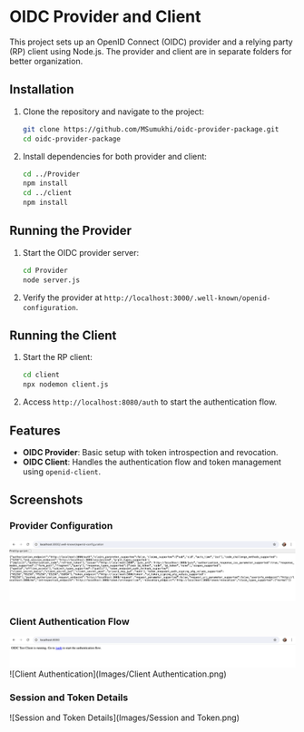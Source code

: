 # OIDC Provider and Client

This project sets up an OpenID Connect (OIDC) provider and a relying party (RP) client using Node.js. The provider and client are in separate folders for better organization.


## Installation

1. Clone the repository and navigate to the project:

    ```sh
    git clone https://github.com/MSumukhi/oidc-provider-package.git
    cd oidc-provider-package
    ```

2. Install dependencies for both provider and client:

    ```sh
    cd ../Provider
    npm install
    cd ../client
    npm install
    ```

## Running the Provider

1. Start the OIDC provider server:

    ```sh
    cd Provider
    node server.js
    ```

2. Verify the provider at `http://localhost:3000/.well-known/openid-configuration`.

## Running the Client

1. Start the RP client:

    ```sh
    cd client
    npx nodemon client.js
    ```

2. Access `http://localhost:8080/auth` to start the authentication flow.

## Features

- **OIDC Provider**: Basic setup with token introspection and revocation.
- **OIDC Client**: Handles the authentication flow and token management using `openid-client`.

## Screenshots

### Provider Configuration
![Provider Configuration](Images/Provider.png)

### Client Authentication Flow
![Client Authentication](Images/Authentication.png)
![Client Authentication](Images/Client Authentication.png)

### Session and Token Details
![Session and Token Details](Images/Session and Token.png)

